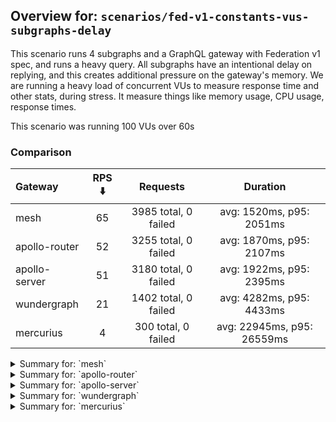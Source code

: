 ## Overview for: `scenarios/fed-v1-constants-vus-subgraphs-delay`


This scenario runs 4 subgraphs and a GraphQL gateway with Federation v1 spec, and runs a heavy query. All subgraphs have an intentional delay on replying, and this creates additional pressure on the gateway's memory. We are running a heavy load of concurrent VUs to measure response time and other stats, during stress. It measure things like memory usage, CPU usage, response times.


This scenario was running 100 VUs over 60s


### Comparison


| Gateway       | RPS ⬇️ |       Requests       |          Duration          |
| :------------ | :----: | :------------------: | :------------------------: |
| mesh          |   65   | 3985 total, 0 failed |  avg: 1520ms, p95: 2051ms  |
| apollo-router |   52   | 3255 total, 0 failed |  avg: 1870ms, p95: 2107ms  |
| apollo-server |   51   | 3180 total, 0 failed |  avg: 1922ms, p95: 2395ms  |
| wundergraph   |   21   | 1402 total, 0 failed |  avg: 4282ms, p95: 4433ms  |
| mercurius     |   4    | 300 total, 0 failed  | avg: 22945ms, p95: 26559ms |



<details>
  <summary>Summary for: `mesh`</summary>

  **K6 Output**




```
     ✓ response code was 200
     ✓ no_errors
     ✓ expected_result

     checks.........................: 100.00% ✓ 11955     ✗ 0    
     data_received..................: 20 MB   325 kB/s
     data_sent......................: 4.7 MB  77 kB/s
   ✓ expected_result................: 0.00%   ✓ 0         ✗ 0    
     http_req_blocked...............: avg=475.52µs min=1.5µs  med=2.8µs  max=69.08ms p(90)=4.4µs   p(95)=11.5µs 
     http_req_connecting............: avg=438.13µs min=0s     med=0s     max=68.76ms p(90)=0s      p(95)=0s     
     http_req_duration..............: avg=1.52s    min=1.31s  med=1.44s  max=2.98s   p(90)=1.77s   p(95)=2.05s  
       { expected_response:true }...: avg=1.52s    min=1.31s  med=1.44s  max=2.98s   p(90)=1.77s   p(95)=2.05s  
   ✓ http_req_failed................: 0.00%   ✓ 0         ✗ 3985 
     http_req_receiving.............: avg=73.64µs  min=25.2µs med=67.5µs max=16.18ms p(90)=89.96µs p(95)=97.5µs 
     http_req_sending...............: avg=69.02µs  min=9.7µs  med=17.2µs max=41.5ms  p(90)=31.46µs p(95)=36.96µs
     http_req_tls_handshaking.......: avg=0s       min=0s     med=0s     max=0s      p(90)=0s      p(95)=0s     
     http_req_waiting...............: avg=1.51s    min=1.31s  med=1.44s  max=2.98s   p(90)=1.77s   p(95)=2.05s  
     http_reqs......................: 3985    65.002664/s
     iteration_duration.............: avg=1.52s    min=1.31s  med=1.44s  max=3.05s   p(90)=1.77s   p(95)=2.05s  
     iterations.....................: 3985    65.002664/s
   ✓ no_errors......................: 0.00%   ✓ 0         ✗ 0    
     vus............................: 35      min=35      max=100
     vus_max........................: 100     min=100     max=100
```


**Performance Overview**


<img src="https://imagedelivery.net/KYe9TScr4TldYHA48pczVg/b8d7c365-2ef7-4850-af23-0f1669169100/public" alt="Performance Overview" />


**HTTP Overview**


<img src="https://imagedelivery.net/KYe9TScr4TldYHA48pczVg/ce349a0a-cbe1-46ac-975b-da276cb88900/public" alt="HTTP Overview" />


  </details>

<details>
  <summary>Summary for: `apollo-router`</summary>

  **K6 Output**




```
     ✓ response code was 200
     ✓ no_errors
     ✓ expected_result

     checks.........................: 100.00% ✓ 9765      ✗ 0    
     data_received..................: 16 MB   262 kB/s
     data_sent......................: 3.9 MB  63 kB/s
   ✓ expected_result................: 0.00%   ✓ 0         ✗ 0    
     http_req_blocked...............: avg=267.64µs min=1.5µs  med=3.1µs  max=21.02ms p(90)=4.8µs    p(95)=19.7µs  
     http_req_connecting............: avg=260.62µs min=0s     med=0s     max=20.76ms p(90)=0s       p(95)=0s      
     http_req_duration..............: avg=1.87s    min=1.75s  med=1.81s  max=3.11s   p(90)=1.97s    p(95)=2.1s    
       { expected_response:true }...: avg=1.87s    min=1.75s  med=1.81s  max=3.11s   p(90)=1.97s    p(95)=2.1s    
   ✓ http_req_failed................: 0.00%   ✓ 0         ✗ 3255 
     http_req_receiving.............: avg=85.24µs  min=28.2µs med=73.7µs max=15.55ms p(90)=114.15µs p(95)=133.58µs
     http_req_sending...............: avg=52.39µs  min=8.8µs  med=20.9µs max=12.29ms p(90)=45.55µs  p(95)=88.42µs 
     http_req_tls_handshaking.......: avg=0s       min=0s     med=0s     max=0s      p(90)=0s       p(95)=0s      
     http_req_waiting...............: avg=1.87s    min=1.75s  med=1.81s  max=3.11s   p(90)=1.97s    p(95)=2.1s    
     http_reqs......................: 3255    52.686896/s
     iteration_duration.............: avg=1.87s    min=1.75s  med=1.81s  max=3.13s   p(90)=1.97s    p(95)=2.1s    
     iterations.....................: 3255    52.686896/s
   ✓ no_errors......................: 0.00%   ✓ 0         ✗ 0    
     vus............................: 55      min=55      max=100
     vus_max........................: 100     min=100     max=100
```


**Performance Overview**


<img src="https://imagedelivery.net/KYe9TScr4TldYHA48pczVg/8564a8a2-1af6-465d-3217-a36b2229be00/public" alt="Performance Overview" />


**HTTP Overview**


<img src="https://imagedelivery.net/KYe9TScr4TldYHA48pczVg/aa6bb1f8-eb64-41dd-1649-c4733b5cb900/public" alt="HTTP Overview" />


  </details>

<details>
  <summary>Summary for: `apollo-server`</summary>

  **K6 Output**




```
     ✓ response code was 200
     ✓ no_errors
     ✓ expected_result

     checks.........................: 100.00% ✓ 9540      ✗ 0    
     data_received..................: 16 MB   265 kB/s
     data_sent......................: 3.8 MB  61 kB/s
   ✓ expected_result................: 0.00%   ✓ 0         ✗ 0    
     http_req_blocked...............: avg=278.25µs min=1.2µs  med=2.2µs  max=25.23ms p(90)=3.2µs   p(95)=11.6µs
     http_req_connecting............: avg=262.69µs min=0s     med=0s     max=19.84ms p(90)=0s      p(95)=0s    
     http_req_duration..............: avg=1.92s    min=1.75s  med=1.82s  max=3.77s   p(90)=2.03s   p(95)=2.39s 
       { expected_response:true }...: avg=1.92s    min=1.75s  med=1.82s  max=3.77s   p(90)=2.03s   p(95)=2.39s 
   ✓ http_req_failed................: 0.00%   ✓ 0         ✗ 3180 
     http_req_receiving.............: avg=57.62µs  min=21.8µs med=54.4µs max=2.7ms   p(90)=76.59µs p(95)=83.1µs
     http_req_sending...............: avg=45.72µs  min=7.1µs  med=14µs   max=4.39ms  p(90)=27.79µs p(95)=32.6µs
     http_req_tls_handshaking.......: avg=0s       min=0s     med=0s     max=0s      p(90)=0s      p(95)=0s    
     http_req_waiting...............: avg=1.92s    min=1.75s  med=1.82s  max=3.77s   p(90)=2.03s   p(95)=2.39s 
     http_reqs......................: 3180    51.452108/s
     iteration_duration.............: avg=1.92s    min=1.75s  med=1.82s  max=3.78s   p(90)=2.03s   p(95)=2.39s 
     iterations.....................: 3180    51.452108/s
   ✓ no_errors......................: 0.00%   ✓ 0         ✗ 0    
     vus............................: 75      min=75      max=100
     vus_max........................: 100     min=100     max=100
```


**Performance Overview**


<img src="https://imagedelivery.net/KYe9TScr4TldYHA48pczVg/5cdfd3aa-d6d2-471a-0b76-4e9738e24800/public" alt="Performance Overview" />


**HTTP Overview**


<img src="https://imagedelivery.net/KYe9TScr4TldYHA48pczVg/e57f9c65-8ed6-4fda-8d11-e53222d46900/public" alt="HTTP Overview" />


  </details>

<details>
  <summary>Summary for: `wundergraph`</summary>

  **K6 Output**




```
     ✓ response code was 200
     ✓ no_errors
     ✓ expected_result

     checks.........................: 100.00% ✓ 4206      ✗ 0    
     data_received..................: 7.0 MB  109 kB/s
     data_sent......................: 1.7 MB  26 kB/s
   ✓ expected_result................: 0.00%   ✓ 0         ✗ 0    
     http_req_blocked...............: avg=1.06ms   min=1.4µs  med=2.5µs  max=48.16ms p(90)=8.29µs   p(95)=8.1ms   
     http_req_connecting............: avg=1.04ms   min=0s     med=0s     max=47.88ms p(90)=0s       p(95)=8.06ms  
     http_req_duration..............: avg=4.28s    min=4.16s  med=4.27s  max=4.52s   p(90)=4.33s    p(95)=4.43s   
       { expected_response:true }...: avg=4.28s    min=4.16s  med=4.27s  max=4.52s   p(90)=4.33s    p(95)=4.43s   
   ✓ http_req_failed................: 0.00%   ✓ 0         ✗ 1402 
     http_req_receiving.............: avg=888.11µs min=24.5µs med=46.9µs max=55.51ms p(90)=311.74µs p(95)=1.26ms  
     http_req_sending...............: avg=357.63µs min=10µs   med=15.1µs max=90.48ms p(90)=133.53µs p(95)=488.96µs
     http_req_tls_handshaking.......: avg=0s       min=0s     med=0s     max=0s      p(90)=0s       p(95)=0s      
     http_req_waiting...............: avg=4.28s    min=4.16s  med=4.26s  max=4.51s   p(90)=4.32s    p(95)=4.43s   
     http_reqs......................: 1402    21.827932/s
     iteration_duration.............: avg=4.28s    min=4.16s  med=4.27s  max=4.53s   p(90)=4.33s    p(95)=4.45s   
     iterations.....................: 1402    21.827932/s
   ✓ no_errors......................: 0.00%   ✓ 0         ✗ 0    
     vus............................: 2       min=2       max=100
     vus_max........................: 100     min=100     max=100
```


**Performance Overview**


<img src="https://imagedelivery.net/KYe9TScr4TldYHA48pczVg/5419278f-3b17-46a3-d12d-5991920a0400/public" alt="Performance Overview" />


**HTTP Overview**


<img src="https://imagedelivery.net/KYe9TScr4TldYHA48pczVg/9aab025a-00e1-494b-4872-29ab0301b700/public" alt="HTTP Overview" />


  </details>

<details>
  <summary>Summary for: `mercurius`</summary>

  **K6 Output**




```
     ✓ response code was 200
     ✓ no_errors
     ✓ expected_result

     checks.........................: 100.00% ✓ 900      ✗ 0    
     data_received..................: 1.5 MB  20 kB/s
     data_sent......................: 356 kB  4.8 kB/s
   ✓ expected_result................: 0.00%   ✓ 0        ✗ 0    
     http_req_blocked...............: avg=2.41ms   min=1.6µs  med=3µs     max=21.01ms p(90)=10.59ms  p(95)=12.78ms 
     http_req_connecting............: avg=2.32ms   min=0s     med=0s      max=20.98ms p(90)=10.26ms  p(95)=12.45ms 
     http_req_duration..............: avg=22.94s   min=19.12s med=22.67s  max=28.88s  p(90)=26.07s   p(95)=26.55s  
       { expected_response:true }...: avg=22.94s   min=19.12s med=22.67s  max=28.88s  p(90)=26.07s   p(95)=26.55s  
   ✓ http_req_failed................: 0.00%   ✓ 0        ✗ 300  
     http_req_receiving.............: avg=86.2µs   min=22.5µs med=72.15µs max=3.34ms  p(90)=98.68µs  p(95)=110.71µs
     http_req_sending...............: avg=138.34µs min=8.69µs med=22.3µs  max=2.08ms  p(90)=459.85µs p(95)=466.46µs
     http_req_tls_handshaking.......: avg=0s       min=0s     med=0s      max=0s      p(90)=0s       p(95)=0s      
     http_req_waiting...............: avg=22.94s   min=19.12s med=22.67s  max=28.88s  p(90)=26.07s   p(95)=26.55s  
     http_reqs......................: 300     4.048349/s
     iteration_duration.............: avg=22.94s   min=19.12s med=22.68s  max=28.88s  p(90)=26.07s   p(95)=26.55s  
     iterations.....................: 300     4.048349/s
   ✓ no_errors......................: 0.00%   ✓ 0        ✗ 0    
     vus............................: 2       min=2      max=100
     vus_max........................: 100     min=100    max=100
```


**Performance Overview**


<img src="https://imagedelivery.net/KYe9TScr4TldYHA48pczVg/de68d202-bf12-4039-e2ba-cf95291bce00/public" alt="Performance Overview" />


**HTTP Overview**


<img src="https://imagedelivery.net/KYe9TScr4TldYHA48pczVg/84b56b60-2203-4a5b-e1b5-85b070522200/public" alt="HTTP Overview" />


  </details>